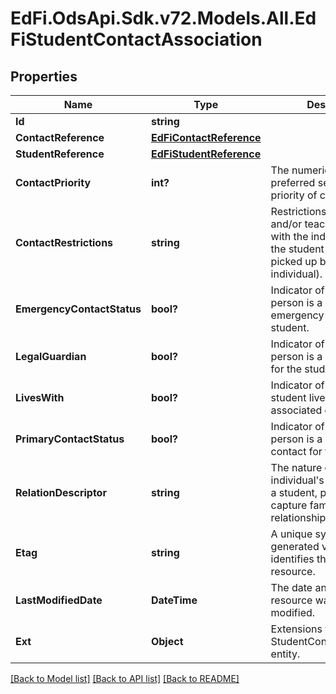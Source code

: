 # EdFi.OdsApi.Sdk.v72.Models.All.EdFiStudentContactAssociation

## Properties

Name | Type | Description | Notes
------------ | ------------- | ------------- | -------------
**Id** | **string** |  | [optional] 
**ContactReference** | [**EdFiContactReference**](EdFiContactReference.md) |  | 
**StudentReference** | [**EdFiStudentReference**](EdFiStudentReference.md) |  | 
**ContactPriority** | **int?** | The numeric order of the preferred sequence or priority of contact. | [optional] 
**ContactRestrictions** | **string** | Restrictions for student and/or teacher contact with the individual (e.g., the student may not be picked up by the individual). | [optional] 
**EmergencyContactStatus** | **bool?** | Indicator of whether the person is a designated emergency contact for the student. | [optional] 
**LegalGuardian** | **bool?** | Indicator of whether the person is a legal guardian for the student. | [optional] 
**LivesWith** | **bool?** | Indicator of whether the student lives with the associated contact. | [optional] 
**PrimaryContactStatus** | **bool?** | Indicator of whether the person is a primary contact for the student. | [optional] 
**RelationDescriptor** | **string** | The nature of an individual&#39;s relationship to a student, primarily used to capture family relationships. | [optional] 
**Etag** | **string** | A unique system-generated value that identifies the version of the resource. | [optional] 
**LastModifiedDate** | **DateTime** | The date and time the resource was last modified. | [optional] 
**Ext** | **Object** | Extensions to the StudentContactAssociation entity. | [optional] 

[[Back to Model list]](../README.md#documentation-for-models) [[Back to API list]](../README.md#documentation-for-api-endpoints) [[Back to README]](../README.md)

